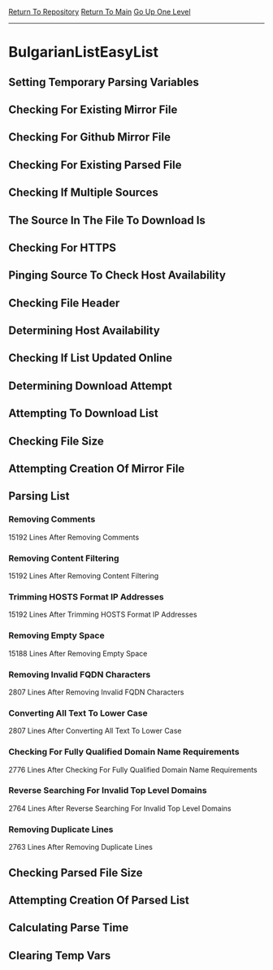 [Return To Repository](https://github.com/deathbybandaid/piholeparser/)
[Return To Main](https://github.com/deathbybandaid/piholeparser/blob/master/RecentRunLogs/Mainlog.md)
[Go Up One Level](https://github.com/deathbybandaid/piholeparser/blob/master/RecentRunLogs/TopLevelScripts/30-Processing-External-Blacklists.md)
____________________________________
# BulgarianListEasyList
## Setting Temporary Parsing Variables
## Checking For Existing Mirror File
## Checking For Github Mirror File
## Checking For Existing Parsed File
## Checking If Multiple Sources
## The Source In The File To Download Is
## Checking For HTTPS
## Pinging Source To Check Host Availability
## Checking File Header
## Determining Host Availability
## Checking If List Updated Online
## Determining Download Attempt
## Attempting To Download List
## Checking File Size
## Attempting Creation Of Mirror File
## Parsing List
### Removing Comments
15192 Lines After Removing Comments
### Removing Content Filtering
15192 Lines After Removing Content Filtering
### Trimming HOSTS Format IP Addresses
15192 Lines After Trimming HOSTS Format IP Addresses
### Removing Empty Space
15188 Lines After Removing Empty Space
### Removing Invalid FQDN Characters
2807 Lines After Removing Invalid FQDN Characters
### Converting All Text To Lower Case
2807 Lines After Converting All Text To Lower Case
### Checking For Fully Qualified Domain Name Requirements
2776 Lines After Checking For Fully Qualified Domain Name Requirements
### Reverse Searching For Invalid Top Level Domains
2764 Lines After Reverse Searching For Invalid Top Level Domains
### Removing Duplicate Lines
2763 Lines After Removing Duplicate Lines
## Checking Parsed File Size
## Attempting Creation Of Parsed List
## Calculating Parse Time
## Clearing Temp Vars
